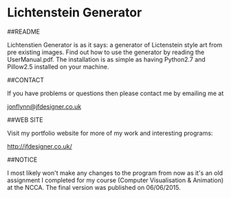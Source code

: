 # Lichtenstein Generator
##README

Lichtenstien Generator is as it says: a generator of Lictenstein style art from pre existing images. Find out how to use the generator by reading the UserManual.pdf. The installation is as simple as having Python2.7 and Pillow2.5 installed on your machine.

##CONTACT

If you have problems or questions then please contact me by emailing me at
	
jonflynn@jfdesigner.co.uk

##WEB SITE
	
Visit my portfolio website for more of my work and interesting programs:

http://jfdesigner.co.uk/

##NOTICE

I most likely won't make any changes to the program from now as it's an  old assignment I completed for my course (Computer Visualisation & Animation) at the NCCA. The final version was published on 06/06/2015.
